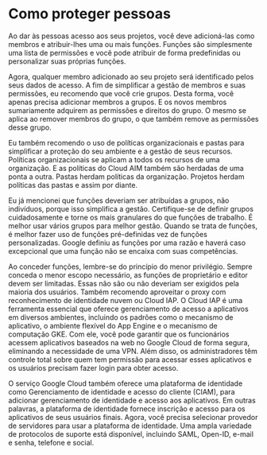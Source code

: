 # Como proteger pessoas

Ao dar às pessoas acesso aos seus projetos, você deve adicioná-las como membros e atribuir-lhes uma ou mais funções. Funções são simplesmente uma lista de permissões e você pode atribuir de forma predefinidas ou personalizar suas próprias funções.

Agora, qualquer membro adicionado ao seu projeto será identificado pelos seus dados de acesso. A fim de simplificar a gestão de membros e suas permissões, eu recomendo que você crie grupos. Desta forma, você apenas precisa adicionar membros a grupos. E os novos membros sumariamente adquirem as permissões e direitos do grupo. O mesmo se aplica ao remover membros do grupo, o que também remove as permissões desse grupo.

Eu também recomendo o uso de políticas organizacionais e pastas para simplificar a proteção do seu ambiente e a gestão de seus recursos. Políticas organizacionais se aplicam a todos os recursos de uma organização. E as políticas do Cloud AIM também são herdadas de uma ponta a outra. Pastas herdam políticas da organização. Projetos herdam políticas das pastas e assim por diante.

Eu já mencionei que funções deveriam ser atribuídas a grupos, não indivíduos, porque isso simplifica a gestão. Certifique-se de definir grupos cuidadosamente e torne os mais granulares do que funções de trabalho. É melhor usar vários grupos para melhor gestão. Quando se trata de funções, é melhor fazer uso de funções pré-definidas vez de funções personalizadas. Google definiu as funções por uma razão e haverá caso excepcional que uma função não se encaixa com suas competências.

Ao conceder funções, lembre-se do princípio do menor privilégio. Sempre conceda o menor escopo necessário, as funções de proprietário e editor devem ser limitadas. Essas não são ou não deveriam ser exigidos pela maioria dos usuários. Também recomendo aproveitar o proxy com reconhecimento de identidade nuvem ou Cloud IAP. O Cloud IAP é uma ferramenta essencial que oferece gerenciamento de acesso a aplicativos em diversos ambientes, incluindo os padrões como o mecanismo de aplicativo, o ambiente flexível do App Engine e o mecanismo de computação GKE. Com ele, você pode garantir que os funcionários acessem aplicativos baseados na web no Google Cloud de forma segura, eliminando a necessidade de uma VPN. Além disso, os administradores têm controle total sobre quem tem permissão para acessar esses aplicativos e os usuários precisam fazer login para obter acesso. 

O serviço Google Cloud também oferece uma plataforma de identidade como Gerenciamento de identidade e acesso do cliente (CIAM), para adicionar gerenciamento de identidade e acesso aos aplicativos. Em outras palavras, a plataforma de identidade fornece inscrição e acesso para os aplicativos de seus usuários finais. Agora, você precisa selecionar provedor de servidores para usar a plataforma de identidade. Uma ampla variedade de protocolos de suporte está disponível, incluindo SAML, Open-ID, e-mail e senha, telefone e social.
